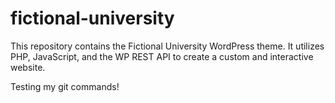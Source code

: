# fictional-university
This repository contains the Fictional University WordPress theme. It utilizes PHP, JavaScript, and the WP REST API to create a custom and interactive website.

Testing my git commands!
